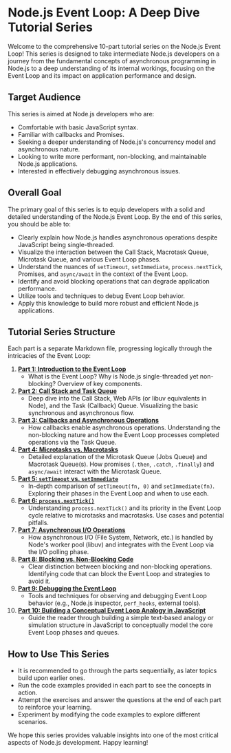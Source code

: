 # Node.js Event Loop: A Deep Dive Tutorial Series

Welcome to the comprehensive 10-part tutorial series on the Node.js Event Loop! This series is designed to take intermediate Node.js developers on a journey from the fundamental concepts of asynchronous programming in Node.js to a deep understanding of its internal workings, focusing on the Event Loop and its impact on application performance and design.

## Target Audience

This series is aimed at Node.js developers who are:

*   Comfortable with basic JavaScript syntax.
*   Familiar with callbacks and Promises.
*   Seeking a deeper understanding of Node.js's concurrency model and asynchronous nature.
*   Looking to write more performant, non-blocking, and maintainable Node.js applications.
*   Interested in effectively debugging asynchronous issues.

## Overall Goal

The primary goal of this series is to equip developers with a solid and detailed understanding of the Node.js Event Loop. By the end of this series, you should be able to:

*   Clearly explain how Node.js handles asynchronous operations despite JavaScript being single-threaded.
*   Visualize the interaction between the Call Stack, Macrotask Queue, Microtask Queue, and various Event Loop phases.
*   Understand the nuances of `setTimeout`, `setImmediate`, `process.nextTick`, Promises, and `async/await` in the context of the Event Loop.
*   Identify and avoid blocking operations that can degrade application performance.
*   Utilize tools and techniques to debug Event Loop behavior.
*   Apply this knowledge to build more robust and efficient Node.js applications.

## Tutorial Series Structure

Each part is a separate Markdown file, progressing logically through the intricacies of the Event Loop:

1.  **[Part 1: Introduction to the Event Loop](./01_intro_to_event_loop.md)**
    *   What is the Event Loop? Why is Node.js single-threaded yet non-blocking? Overview of key components.
2.  **[Part 2: Call Stack and Task Queue](./02_call_stack_and_task_queue.md)**
    *   Deep dive into the Call Stack, Web APIs (or libuv equivalents in Node), and the Task (Callback) Queue. Visualizing the basic synchronous and asynchronous flow.
3.  **[Part 3: Callbacks and Asynchronous Operations](./03_callbacks_and_async.md)**
    *   How callbacks enable asynchronous operations. Understanding the non-blocking nature and how the Event Loop processes completed operations via the Task Queue.
4.  **[Part 4: Microtasks vs. Macrotasks](./04_microtasks_vs_macrotasks.md)**
    *   Detailed explanation of the Microtask Queue (Jobs Queue) and Macrotask Queue(s). How promises (`.then`, `.catch`, `.finally`) and `async/await` interact with the Microtask Queue.
5.  **[Part 5: `setTimeout` vs. `setImmediate`](./05_settimeout_vs_setimmediate.md)**
    *   In-depth comparison of `setTimeout(fn, 0)` and `setImmediate(fn)`. Exploring their phases in the Event Loop and when to use each.
6.  **[Part 6: `process.nextTick()`](./06_process_nexttick.md)**
    *   Understanding `process.nextTick()` and its priority in the Event Loop cycle relative to microtasks and macrotasks. Use cases and potential pitfalls.
7.  **[Part 7: Asynchronous I/O Operations](./07_io_operations.md)**
    *   How asynchronous I/O (File System, Network, etc.) is handled by Node's worker pool (libuv) and integrates with the Event Loop via the I/O polling phase.
8.  **[Part 8: Blocking vs. Non-Blocking Code](./08_blocking_vs_non_blocking.md)**
    *   Clear distinction between blocking and non-blocking operations. Identifying code that can block the Event Loop and strategies to avoid it.
9.  **[Part 9: Debugging the Event Loop](./09_debugging_event_loop.md)**
    *   Tools and techniques for observing and debugging Event Loop behavior (e.g., Node.js inspector, `perf_hooks`, external tools).
10. **[Part 10: Building a Conceptual Event Loop Analogy in JavaScript](./10_build_event_loop_analogy.md)**
    *   Guide the reader through building a simple text-based analogy or simulation structure in JavaScript to conceptually model the core Event Loop phases and queues.

## How to Use This Series

*   It is recommended to go through the parts sequentially, as later topics build upon earlier ones.
*   Run the code examples provided in each part to see the concepts in action.
*   Attempt the exercises and answer the questions at the end of each part to reinforce your learning.
*   Experiment by modifying the code examples to explore different scenarios.

We hope this series provides valuable insights into one of the most critical aspects of Node.js development. Happy learning!
